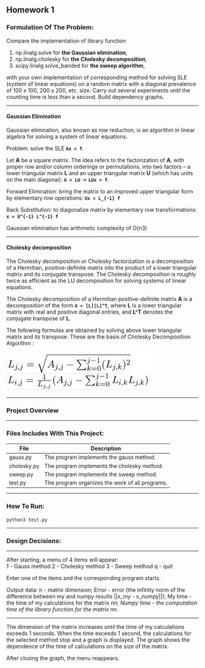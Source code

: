 ## Homework 1

### Formulation Of The Problem:
Compare the implementation of library function 
  1. np.linalg.solve for **the Gaussian elimination**,
  2. np.linalg.cholesky for **the Cholesky decomposition**,
  3. scipy.linalg.solve_banded for **the sweep algorithm**,

with your own implementation of corresponding method for solving SLE (system of linear equations) on a random matrix with a diagonal prevalence of 100 x 100, 200 x 200, etc. size. Carry out several experiments until the counting time is less than a second. Build dependency graphs. 

----------------

#### Gaussian Elimination
Gaussian elimination, also known as row reduction, is an algorithm in linear algebra for solving a system of linear equations.

Problem: solve the SLE **`Ax = f`**.

Let **A** be a square matrix. The idea refers to the factorization of **A**, with proper row and/or column orderings or permutations, into two factors – a lower triangular matrix **L** and an upper triangular matrix **U** (which has units on the main diagonal): **`A = LU`** &#8594; **`LUx = f`**.

Forward Elimination: bring the matrix to an improved upper triangular form by elementary row operations:
**`Ux = L_{-1} f`**

Back Substitution: to diagonalize matrix by elementary row transformations:
 **`x = U^{-1} L^{-1} f`** 

Gaussian elimination has arithmetic complexity of O(n3)

----------------

#### Cholesky decomposition

The Cholesky decomposition or Cholesky factorization is a decomposition of a Hermitian, positive-definite matrix into the product of a lower triangular matrix and its conjugate transpose. The Cholesky decomposition is roughly twice as efficient as the LU decomposition for solving systems of linear equations.

The Cholesky decomposition of a Hermitian positive-definite matrix **A** is a decomposition of the form **`A = [L][L]^T`**, where **L** is a lower triangular matrix with real and positive diagonal entries, and **L^T** denotes the conjugate transpose of **L**. 

The following formulas are obtained by solving above lower triangular matrix and its transpose. These are the basis of Cholesky Decomposition Algorithm :

![Equation](../pics/eq1.png)

----------------

### Project Overview 

----------------

### Files Includes With This Project:
  File          | Description
  ------------- | -------------
  gauss.py      | The program implements the gauss method.
  cholesky.py   | The program implements the cholesky method.
  sweep.py      | The program implements the sweep method.
  test.py       | The program organizes the work of all programs.

----------------

### How To Run:
```python3 test.py```

----------------

### Design Decisions:

----------------


After starting, a menu of 4 items will appear:  
    1 - Gauss method
    2 - Cholesky method
    3 - Sweep method
    q - quit

Enter one of the items and the corresponding program starts.

Output data:
    n              - matrix dimension;
    Error          - error (the infinity norm of the difference between my and numpy
                     results ||x_my - x_numpy||); 
    My time        - the time of my calculations for the matrix n*n;
    Numpy time     - the computation time of the library function for the matrix n*n.
    
----------------

The dimension of the matrix increases until the time of my calculations exceeds 
1 seconds. When the time exceeds 1 second, the calculations for the selected 
method stop and a graph is displayed. The graph shows the dependence of the time 
of calculations on the size of the matrix.

After closing the graph, the menu reappears.
